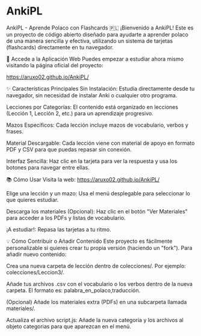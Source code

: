 # AnkiPL
AnkiPL - Aprende Polaco con Flashcards 🇵🇱
¡Bienvenido a AnkiPL! Este es un proyecto de código abierto diseñado para ayudarte a aprender polaco de una manera sencilla y efectiva, utilizando un sistema de tarjetas (flashcards) directamente en tu navegador.

🚀 Accede a la Aplicación Web
Puedes empezar a estudiar ahora mismo visitando la página oficial del proyecto:

https://aruxo02.github.io/AnkiPL/

✨ Características Principales
Sin Instalación: Estudia directamente desde tu navegador, sin necesidad de instalar Anki o cualquier otro programa.

Lecciones por Categorías: El contenido está organizado en lecciones (Lección 1, Lección 2, etc.) para un aprendizaje progresivo.

Mazos Específicos: Cada lección incluye mazos de vocabulario, verbos y frases.

Material Descargable: Cada lección viene con material de apoyo en formato PDF y CSV para que puedas repasar sin conexión.

Interfaz Sencilla: Haz clic en la tarjeta para ver la respuesta y usa los botones para navegar entre ellas.

📚 Cómo Usar
Visita la web: https://aruxo02.github.io/AnkiPL/

Elige una lección y un mazo: Usa el menú desplegable para seleccionar lo que quieres estudiar.

Descarga los materiales (Opcional): Haz clic en el botón "Ver Materiales" para acceder a los PDFs y listas de vocabulario.

¡A estudiar!: Repasa las tarjetas a tu ritmo.

💡 Cómo Contribuir o Añadir Contenido
Este proyecto es fácilmente personalizable si quieres crear tu propia versión (haciendo un "fork"). Para añadir nuevo contenido:

Crea una nueva carpeta de lección dentro de colecciones/. Por ejemplo: colecciones/Leccion3/.

Añade tus archivos .csv con el vocabulario o los verbos dentro de la nueva carpeta. El formato es: palabra_en_polaco,traducción.

(Opcional) Añade los materiales extra (PDFs) en una subcarpeta llamada materiales/.

Actualiza el archivo script.js: Añade la nueva categoría y los archivos al objeto categorias para que aparezcan en el menú.
